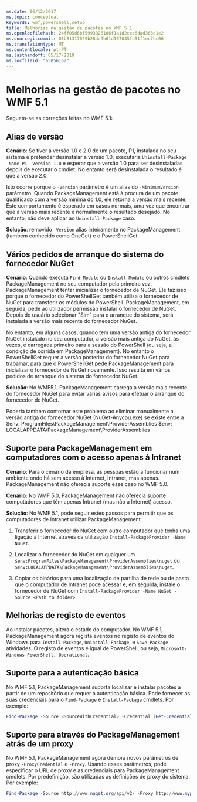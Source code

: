 ```yaml
---
ms.date: 06/12/2017
ms.topic: conceptual
keywords: wmf,powershell,setup
title: Melhorias na gestão de pacotes no WMF 5.1
ms.openlocfilehash: 24ff05d6bf5993826106f1a1d2cee6dad363d1e2
ms.sourcegitcommit: 01b81317029b28dd9b61d167045fd31f1ec7bc06
ms.translationtype: MT
ms.contentlocale: pt-PT
ms.lasthandoff: 05/17/2019
ms.locfileid: "65856162"
---
```

# <a name="improvements-to-package-management-in-wmf-51"></a>Melhorias na gestão de pacotes no WMF 5.1

Seguem-se as correções feitas no WMF 5.1:

## <a name="version-alias"></a>Alias de versão

**Cenário**: Se tiver a versão 1.0 e 2.0 de um pacote, P1, instalada no seu sistema e pretender desinstalar a versão 1.0, executaria `Uninstall-Package -Name P1 -Version 1.0` e esperar que a versão 1.0 para ser desinstaladas depois de executar o cmdlet. No entanto será desinstalada o resultado é que a versão 2.0.

Isto ocorre porque o `-Version` parâmetro é um alias do `-MinimumVersion` parâmetro. Quando PackageManagement está à procura de um pacote qualificado com a versão mínima do 1.0, ele retorna a versão mais recente. Este comportamento é esperado em casos normais, uma vez que encontrar que a versão mais recente é normalmente o resultado desejado. No entanto, não deve aplicar ao `Uninstall-Package` caso.

**Solução**: removido `-Version` alias inteiramente no PackageManagement (também conhecido como OneGet) e o PowerShellGet.

## <a name="multiple-prompts-for-bootstrapping-the-nuget-provider"></a>Vários pedidos de arranque do sistema do fornecedor NuGet

**Cenário**: Quando executa `Find-Module` ou `Install-Module` ou outros cmdlets PackageManagement no seu computador pela primeira vez, PackageManagement tentar inicializar o fornecedor de NuGet. Ele faz isso porque o fornecedor do PowerShellGet também utiliza o fornecedor de NuGet para transferir os módulos do PowerShell.
PackageManagement, em seguida, pede ao utilizador permissão instalar o fornecedor de NuGet. Depois do usuário selecionar "Sim" para o arranque do sistema, será instalada a versão mais recente do fornecedor NuGet.

No entanto, em alguns casos, quando tem uma versão antiga do fornecedor NuGet instalado no seu computador, a versão mais antiga do NuGet, às vezes, é carregada primeiro para a sessão do PowerShell (ou seja, a condição de corrida em PackageManagement). No entanto o PowerShellGet requer a versão posterior do fornecedor NuGet para trabalhar, para que o PowerShellGet pede PackageManagement para inicializar o fornecedor de NuGet novamente.
Isso resulta em vários pedidos de arranque do sistema do fornecedor NuGet.

**Solução**: No WMF5.1, PackageManagement carrega a versão mais recente do fornecedor NuGet para evitar várias avisos para efetuar o arranque do fornecedor de NuGet.

Poderia também contornar este problema ao eliminar manualmente a versão antiga do fornecedor NuGet (NuGet-Anycpu.exe) se existe entre a $env: ProgramFiles\PackageManagement\ProviderAssemblies $env: LOCALAPPDATA\PackageManagement\ProviderAssemblies

## <a name="support-for-packagemanagement-on-computers-with-intranet-access-only"></a>Suporte para PackageManagement em computadores com o acesso apenas à Intranet

**Cenário**: Para o cenário da empresa, as pessoas estão a funcionar num ambiente onde há sem acesso à Internet, Intranet, mas apenas. PackageManagement não oferecia suporte esse caso no WMF 5.0.

**Cenário**: No WMF 5.0, PackageManagement não oferecia suporte computadores que têm apenas Intranet (mas não a Internet) acesso.

**Solução**: No WMF 5.1, pode seguir estes passos para permitir que os computadores de Intranet utilizar PackageManagement:

1. Transferir o fornecedor do NuGet com outro computador que tenha uma ligação à Internet através da utilização `Install-PackageProvider -Name NuGet`.

2. Localizar o fornecedor do NuGet em qualquer um `$env:ProgramFiles\PackageManagement\ProviderAssemblies\nuget` ou `$env:LOCALAPPDATA\PackageManagement\ProviderAssemblies\nuget`.

3. Copiar os binários para uma localização de partilha de rede ou de pasta que o computador de Intranet pode acessar e, em seguida, instale o fornecedor de NuGet com `Install-PackageProvider -Name NuGet -Source <Path to folder>`.


## <a name="event-logging-improvements"></a>Melhorias de registo de eventos

Ao instalar pacotes, altera o estado do computador. No WMF 5.1, PackageManagement agora regista eventos no registo de eventos do Windows para `Install-Package`, `Uninstall-Package`, e `Save-Package` atividades. O registo de eventos é igual de PowerShell, ou seja, `Microsoft-Windows-PowerShell, Operational`.

## <a name="support-for-basic-authentication"></a>Suporte para a autenticação básica

No WMF 5.1, PackageManagement suporta localizar e instalar pacotes a partir de um repositório que requer a autenticação básica. Pode fornecer as suas credenciais para o `Find-Package` e `Install-Package` cmdlets. Por exemplo:

```powershell
Find-Package -Source <SourceWithCredential> -Credential (Get-Credential)
```

## <a name="support-for-using-packagemanagement-behind-a-proxy"></a>Suporte para através do PackageManagement atrás de um proxy

No WMF 5.1, PackageManagement agora demora novos parâmetros de proxy `-ProxyCredential` e `-Proxy`. Usando esses parâmetros, pode especificar o URL de proxy e as credenciais para PackageManagement cmdlets. Por predefinição, são utilizadas as definições de proxy do sistema. Por exemplo:

```powershell
Find-Package -Source http://www.nuget.org/api/v2/ -Proxy http://www.myproxyserver.com -ProxyCredential (Get-Credential)
```
